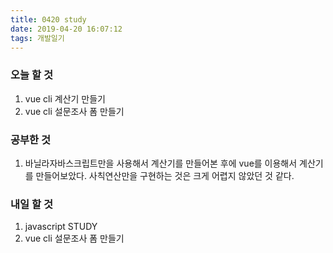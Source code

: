 ```yaml
---
title: 0420 study
date: 2019-04-20 16:07:12
tags: 개발일기
---
```


### 오늘 할 것

1. vue cli 계산기 만들기
2. vue cli 설문조사 폼 만들기

### 공부한 것

1. 바닐라자바스크립트만을 사용해서 계산기를 만들어본 후에 vue를 이용해서 계산기를 만들어보았다. 사칙연산만을 구현하는 것은 크게 어렵지 않았던 것 같다.

### 내일 할 것

1. javascript STUDY
2. vue cli 설문조사 폼 만들기
